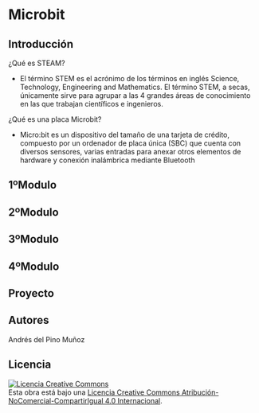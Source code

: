 # Microbit

## Introducción

¿Qué es STEAM?

- El término STEM es el acrónimo de los términos en inglés Science, Technology, Engineering and Mathematics. El término STEM, a secas, únicamente sirve para agrupar a las 4 grandes áreas de conocimiento en las que trabajan científicos e ingenieros.

¿Qué es una placa Microbit?

- Micro:bit es un dispositivo del tamaño de una tarjeta de crédito, compuesto por un ordenador de placa única (SBC) que cuenta con diversos sensores, varias entradas para anexar otros elementos de hardware y conexión inalámbrica mediante Bluetooth

## 1ºModulo

## 2ºModulo

## 3ºModulo

## 4ºModulo

## Proyecto

## Autores

Andrés del Pino Muñoz

## Licencia
<a rel="license" href="http://creativecommons.org/licenses/by-nc-sa/4.0/"><img alt="Licencia Creative Commons" style="border-width:0" src="https://i.creativecommons.org/l/by-nc-sa/4.0/88x31.png" /></a><br />Esta obra está bajo una <a rel="license" href="http://creativecommons.org/licenses/by-nc-sa/4.0/">Licencia Creative Commons Atribución-NoComercial-CompartirIgual 4.0 Internacional</a>.
